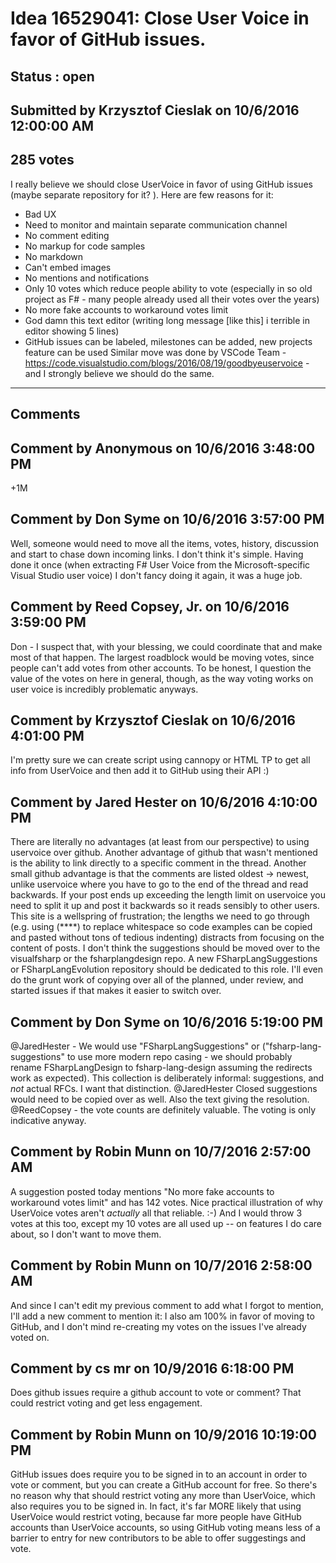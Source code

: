 # Idea 16529041: Close User Voice in favor of GitHub issues. #

## Status : open

## Submitted by Krzysztof Cieslak on 10/6/2016 12:00:00 AM

## 285 votes

I really believe we should close UserVoice in favor of using GitHub issues (maybe separate repository for it? ). Here are few reasons for it:
* Bad UX
* Need to monitor and maintain separate communication channel
* No comment editing
* No markup for code samples
* No markdown
* Can't embed images
* No mentions and notifications
* Only 10 votes which reduce people ability to vote (especially in so old project as F# - many people already used all their votes over the years)
* No more fake accounts to workaround votes limit
* God damn this text editor (writing long message [like this] i terrible in editor showing 5 lines)
* GitHub issues can be labeled, milestones can be added, new projects feature can be used
Similar move was done by VSCode Team - https://code.visualstudio.com/blogs/2016/08/19/goodbyeuservoice - and I strongly believe we should do the same.


------------------------
## Comments


## Comment by Anonymous on 10/6/2016 3:48:00 PM
+1M


## Comment by Don Syme on 10/6/2016 3:57:00 PM
Well, someone would need to move all the items, votes, history, discussion and start to chase down incoming links. I don't think it's simple. Having done it once (when extracting F# User Voice from the Microsoft-specific Visual Studio user voice) I don't fancy doing it again, it was a huge job.


## Comment by Reed Copsey, Jr. on 10/6/2016 3:59:00 PM
Don - I suspect that, with your blessing, we could coordinate that and make most of that happen.
The largest roadblock would be moving votes, since people can't add votes from other accounts. To be honest, I question the value of the votes on here in general, though, as the way voting works on user voice is incredibly problematic anyways.


## Comment by Krzysztof Cieslak on 10/6/2016 4:01:00 PM
I'm pretty sure we can create script using cannopy or HTML TP to get all info from UserVoice and then add it to GitHub using their API :)


## Comment by Jared Hester on 10/6/2016 4:10:00 PM
There are literally no advantages (at least from our perspective) to using uservoice over github.
Another advantage of github that wasn't mentioned is the ability to link directly to a specific comment in the thread.
Another small github advantage is that the comments are listed oldest -> newest, unlike uservoice where you have to go to the end of the thread and read backwards. If your post ends up exceeding the length limit on uservoice you need to split it up and post it backwards so it reads sensibly to other users.
This site is a wellspring of frustration; the lengths we need to go through (e.g. using (****) to replace whitespace so code examples can be copied and pasted without tons of tedious indenting) distracts from focusing on the content of posts.
I don't think the suggestions should be moved over to the visualfsharp or the fsharplangdesign repo. A new FSharpLangSuggestions or FSharpLangEvolution repository should be dedicated to this role.
I'll even do the grunt work of copying over all of the planned, under review, and started issues if that makes it easier to switch over.


## Comment by Don Syme on 10/6/2016 5:19:00 PM
@JaredHester - We would use "FSharpLangSuggestions" or ("fsharp-lang-suggestions" to use more modern repo casing - we should probably rename FSharpLangDesign to fsharp-lang-design assuming the redirects work as expected). This collection is deliberately informal: suggestions, and _not_ actual RFCs. I want that distinction.
@JaredHester Closed suggestions would need to be copied over as well. Also the text giving the resolution.
@ReedCopsey - the vote counts are definitely valuable. The voting is only indicative anyway.


## Comment by Robin Munn on 10/7/2016 2:57:00 AM
A suggestion posted today mentions "No more fake accounts to workaround votes limit" and has 142 votes. Nice practical illustration of why UserVoice votes aren't *actually* all that reliable. :-)
And I would throw 3 votes at this too, except my 10 votes are all used up -- on features I do care about, so I don't want to move them.


## Comment by Robin Munn on 10/7/2016 2:58:00 AM
And since I can't edit my previous comment to add what I forgot to mention, I'll add a new comment to mention it:
I also am 100% in favor of moving to GitHub, and I don't mind re-creating my votes on the issues I've already voted on.


## Comment by cs mr on 10/9/2016 6:18:00 PM
Does github issues require a github account to vote or comment? That could restrict voting and get less engagement.


## Comment by Robin Munn on 10/9/2016 10:19:00 PM
GitHub issues does require you to be signed in to an account in order to vote or comment, but you can create a GitHub account for free. So there's no reason why that should restrict voting any more than UserVoice, which also requires you to be signed in. In fact, it's far MORE likely that using UserVoice would restrict voting, because far more people have GitHub accounts than UserVoice accounts, so using GitHub voting means less of a barrier to entry for new contributors to be able to offer suggestings and vote.

